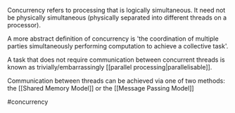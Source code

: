 Concurrency refers to processing that is logically simultaneous. It need not be physically simultaneous (physically separated into different threads on a processor). 

A more abstract definition of concurrency is 'the coordination of multiple parties simultaneously performing computation to achieve a collective task'.

A task that does not require communication between concurrent threads is known as trivially/embarrassingly [[parallel processing|parallelisable]]. 

Communication between threads can be achieved via one of two methods: the [[Shared Memory Model]] or the [[Message Passing Model]]

#concurrency